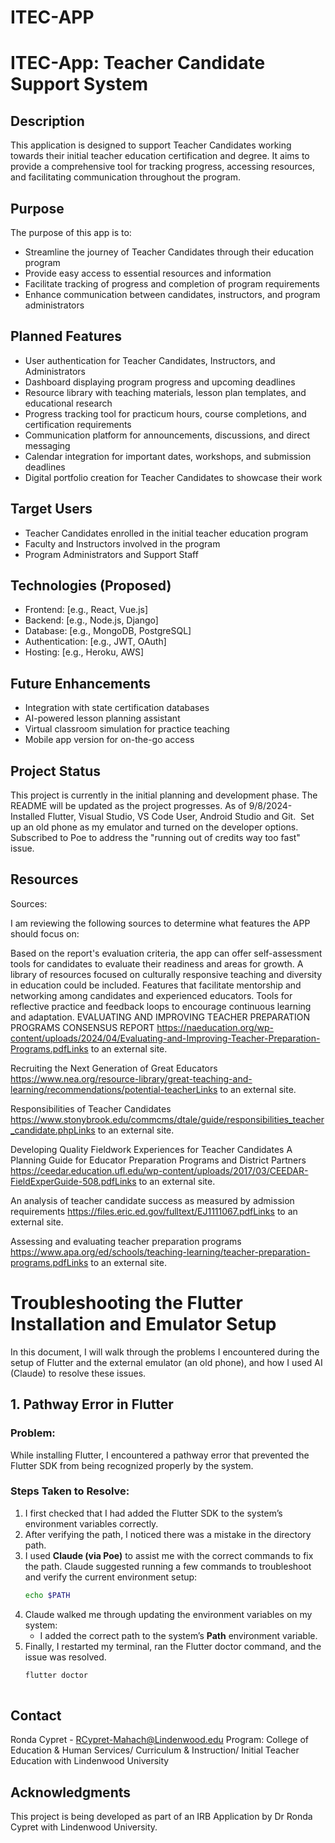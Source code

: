 # ITEC-APP
# ITEC-App: Teacher Candidate Support System

## Description
This application is designed to support Teacher Candidates working towards their initial teacher education certification and degree. It aims to provide a comprehensive tool for tracking progress, accessing resources, and facilitating communication throughout the program.

## Purpose
The purpose of this app is to:
- Streamline the journey of Teacher Candidates through their education program
- Provide easy access to essential resources and information
- Facilitate tracking of progress and completion of program requirements
- Enhance communication between candidates, instructors, and program administrators

## Planned Features
- User authentication for Teacher Candidates, Instructors, and Administrators
- Dashboard displaying program progress and upcoming deadlines
- Resource library with teaching materials, lesson plan templates, and educational research
- Progress tracking tool for practicum hours, course completions, and certification requirements
- Communication platform for announcements, discussions, and direct messaging
- Calendar integration for important dates, workshops, and submission deadlines
- Digital portfolio creation for Teacher Candidates to showcase their work

## Target Users
- Teacher Candidates enrolled in the initial teacher education program
- Faculty and Instructors involved in the program
- Program Administrators and Support Staff

## Technologies (Proposed)
- Frontend: [e.g., React, Vue.js]
- Backend: [e.g., Node.js, Django]
- Database: [e.g., MongoDB, PostgreSQL]
- Authentication: [e.g., JWT, OAuth]
- Hosting: [e.g., Heroku, AWS]

## Future Enhancements
- Integration with state certification databases
- AI-powered lesson planning assistant
- Virtual classroom simulation for practice teaching
- Mobile app version for on-the-go access

## Project Status
This project is currently in the initial planning and development phase. The README will be updated as the project progresses.
As of 9/8/2024- Installed Flutter, Visual Studio, VS Code User, Android Studio and Git.  Set up an old phone as my emulator and turned on the developer options.  
Subscribed to Poe to address the "running out of credits way too fast" issue. 

## Resources
Sources:

I am reviewing the following sources to determine what features the APP should focus on:

Based on the report's evaluation criteria, the app can offer self-assessment tools for candidates to evaluate their readiness and areas for growth.
A library of resources focused on culturally responsive teaching and diversity in education could be included.
Features that facilitate mentorship and networking among candidates and experienced educators.
Tools for reflective practice and feedback loops to encourage continuous learning and adaptation.
EVALUATING AND IMPROVING TEACHER PREPARATION PROGRAMS CONSENSUS REPORT
https://naeducation.org/wp-content/uploads/2024/04/Evaluating-and-Improving-Teacher-Preparation-Programs.pdfLinks to an external site.

Recruiting the Next Generation of Great Educators
https://www.nea.org/resource-library/great-teaching-and-learning/recommendations/potential-teacherLinks to an external site.

Responsibilities of Teacher Candidates
https://www.stonybrook.edu/commcms/dtale/guide/responsibilities_teacher_candidate.phpLinks to an external site.

Developing Quality Fieldwork Experiences for Teacher Candidates A Planning Guide for Educator Preparation Programs and District Partners
https://ceedar.education.ufl.edu/wp-content/uploads/2017/03/CEEDAR-FieldExperGuide-508.pdfLinks to an external site.

An analysis of teacher candidate success as measured by admission requirements
https://files.eric.ed.gov/fulltext/EJ1111067.pdfLinks to an external site.

Assessing and evaluating teacher preparation programs
https://www.apa.org/ed/schools/teaching-learning/teacher-preparation-programs.pdfLinks to an external site.

# Troubleshooting the Flutter Installation and Emulator Setup

In this document, I will walk through the problems I encountered during the setup of Flutter and the external emulator (an old phone), and how I used AI (Claude) to resolve these issues.

## 1. Pathway Error in Flutter

### Problem:
While installing Flutter, I encountered a pathway error that prevented the Flutter SDK from being recognized properly by the system.


### Steps Taken to Resolve:

1. I first checked that I had added the Flutter SDK to the system’s environment variables correctly.
2. After verifying the path, I noticed there was a mistake in the directory path.
3. I used **Claude (via Poe)** to assist me with the correct commands to fix the path. Claude suggested running a few commands to troubleshoot and verify the current environment setup:
    ```bash
    echo $PATH
    ```
4. Claude walked me through updating the environment variables on my system:
    - I added the correct path to the system’s **Path** environment variable.
5. Finally, I restarted my terminal, ran the Flutter doctor command, and the issue was resolved.
   ```bash
   flutter doctor
 
## Contact
Ronda Cypret - RCypret-Mahach@Lindenwood.edu
Program: College of Education & Human Services/ Curriculum & Instruction/ Initial Teacher Education with Lindenwood University

## Acknowledgments
This project is being developed as part of an IRB Application by Dr Ronda Cypret with Lindenwood University.
